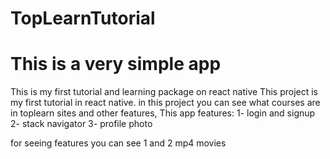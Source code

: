# TopLearnTutorial
# This is a very simple app
This is my first tutorial and learning package on react native 
This project is my first tutorial in react native.
in this project you can see what courses are in toplearn sites and other features,
This app features:
1- login and signup
2- stack navigator
3- profile photo

for seeing features you can see 1 and 2 mp4 movies

